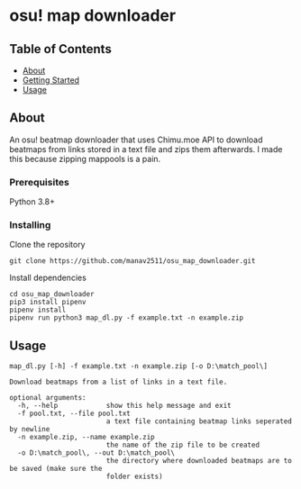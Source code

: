 # osu! map downloader

## Table of Contents

- [About](#about)
- [Getting Started](#getting_started)
- [Usage](#usage)

## About <a name = "about"></a>

An osu! beatmap downloader that uses Chimu.moe API to download beatmaps from links stored in a text file and zips them afterwards. I made this because zipping mappools is a pain.

### Prerequisites

Python 3.8+

### Installing

Clone the repository

```
git clone https://github.com/manav2511/osu_map_downloader.git
```

Install dependencies

```
cd osu_map_downloader
pip3 install pipenv
pipenv install 
pipenv run python3 map_dl.py -f example.txt -n example.zip
```

## Usage <a name = "usage"></a>

```
map_dl.py [-h] -f example.txt -n example.zip [-o D:\match_pool\]

Download beatmaps from a list of links in a text file.

optional arguments:
  -h, --help            show this help message and exit
  -f pool.txt, --file pool.txt
                        a text file containing beatmap links seperated by newline
  -n example.zip, --name example.zip
                        the name of the zip file to be created
  -o D:\match_pool\, --out D:\match_pool\
                        the directory where downloaded beatmaps are to be saved (make sure the
                        folder exists)
```


